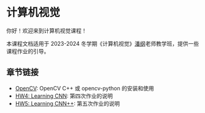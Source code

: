 # 计算机视觉

你好！欢迎来到计算机视觉课程！

本课程文档适用于 2023-2024 冬学期《计算机视觉》[潘纲](https://person.zju.edu.cn/qianhui)老师教学班，提供一些课程作业的引导。

## 章节链接

- [OpenCV](opencv.md): OpenCV C++ 或 opencv-python 的安装和使用
- [HW4: Learning CNN](hw4.md): 第四次作业的说明
- [HW5: Learning CNN++](hw5.md): 第五次作业的说明
